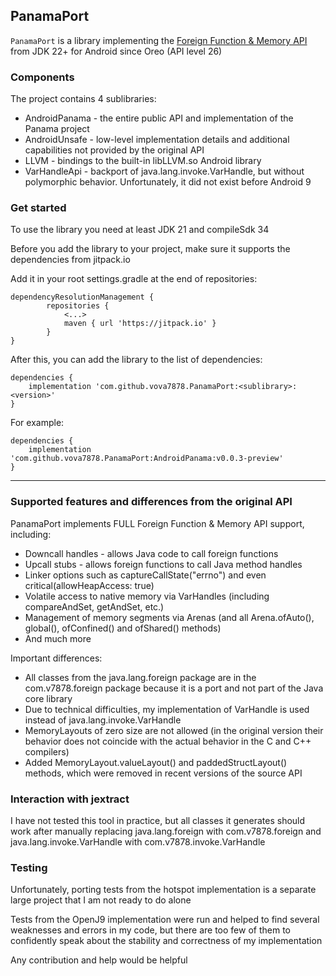 ## PanamaPort
`PanamaPort` is a library implementing the [Foreign Function & Memory API](https://openjdk.org/jeps/454) from JDK 22+ for Android since Oreo (API level 26)

### Components
The project contains 4 sublibraries:
 - AndroidPanama - the entire public API and implementation of the Panama project
 - AndroidUnsafe - low-level implementation details and additional capabilities not provided by the original API
 - LLVM - bindings to the built-in libLLVM.so Android library
 - VarHandleApi - backport of java.lang.invoke.VarHandle, but without polymorphic behavior. Unfortunately, it did not exist before Android 9

### Get started
To use the library you need at least JDK 21 and compileSdk 34

Before you add the library to your project, make sure it supports the dependencies from jitpack.io

Add it in your root settings.gradle at the end of repositories:
```
dependencyResolutionManagement {
		repositories {
			<...>
			maven { url 'https://jitpack.io' }
		}
}
```

After this, you can add the library to the list of dependencies:
```
dependencies {
    implementation 'com.github.vova7878.PanamaPort:<sublibrary>:<version>'
}
```
For example:
```
dependencies {
    implementation 'com.github.vova7878.PanamaPort:AndroidPanama:v0.0.3-preview'
}
```

---

### Supported features and differences from the original API
PanamaPort implements FULL Foreign Function & Memory API support, including:
- Downcall handles - allows Java code to call foreign functions
- Upcall stubs - allows foreign functions to call Java method handles
- Linker options such as captureCallState("errno") and even critical(allowHeapAccess: true)
- Volatile access to native memory via VarHandles (including compareAndSet, getAndSet, etc.)
- Management of memory segments via Arenas (and all Arena.ofAuto(), global(), ofConfined() and ofShared() methods)
- And much more

Important differences:
- All classes from the java.lang.foreign package are in the com.v7878.foreign package because it is a port and not part of the Java core library
- Due to technical difficulties, my implementation of VarHandle is used instead of java.lang.invoke.VarHandle
- MemoryLayouts of zero size are not allowed (in the original version their behavior does not coincide with the actual behavior in the C and C++ compilers)
- Added MemoryLayout.valueLayout() and paddedStructLayout() methods, which were removed in recent versions of the source API

### Interaction with jextract
I have not tested this tool in practice, but all classes it generates should work after manually replacing java.lang.foreign with com.v7878.foreign and java.lang.invoke.VarHandle with com.v7878.invoke.VarHandle

### Testing
Unfortunately, porting tests from the hotspot implementation is a separate large project that I am not ready to do alone

Tests from the OpenJ9 implementation were run and helped to find several weaknesses and errors in my code, but there are too few of them to confidently speak about the stability and correctness of my implementation

Any contribution and help would be helpful

